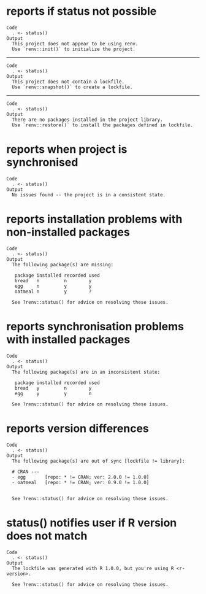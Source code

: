 # reports if status not possible

    Code
      . <- status()
    Output
      This project does not appear to be using renv.
      Use `renv::init()` to initialize the project.

---

    Code
      . <- status()
    Output
      This project does not contain a lockfile.
      Use `renv::snapshot()` to create a lockfile.

---

    Code
      . <- status()
    Output
      There are no packages installed in the project library.
      Use `renv::restore()` to install the packages defined in lockfile.

# reports when project is synchronised

    Code
      . <- status()
    Output
      No issues found -- the project is in a consistent state.

# reports installation problems with non-installed packages

    Code
      . <- status()
    Output
      The following package(s) are missing:
      
       package installed recorded used
       bread   n         n        y   
       egg     n         y        y   
       oatmeal n         y        ?   
      
      See ?renv::status() for advice on resolving these issues.

# reports synchronisation problems with installed packages

    Code
      . <- status()
    Output
      The following package(s) are in an inconsistent state:
      
       package installed recorded used
       bread   y         n        y   
       egg     y         y        n   
      
      See ?renv::status() for advice on resolving these issues.

# reports version differences

    Code
      . <- status()
    Output
      The following package(s) are out of sync [lockfile != library]:
      
      # CRAN ---
      - egg       [repo: * != CRAN; ver: 2.0.0 != 1.0.0]
      - oatmeal   [repo: * != CRAN; ver: 0.9.0 != 1.0.0]
      
      
      See ?renv::status() for advice on resolving these issues.

# status() notifies user if R version does not match

    Code
      . <- status()
    Output
      The lockfile was generated with R 1.0.0, but you're using R <r-version>.
      
      See ?renv::status() for advice on resolving these issues.


